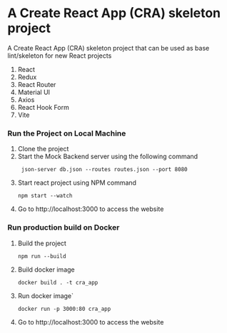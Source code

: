 # A Create React App (CRA) skeleton project

A Create React App (CRA) skeleton project that can be used as base lint/skeleton for new React projects

1. React
2. Redux
3. React Router
4. Material UI
5. Axios
6. React Hook Form
7. Vite

### Run the Project on Local Machine

1. Clone the project
2. Start the Mock Backend server using the following command
   ```shell
    json-server db.json --routes routes.json --port 8080
   ```
3. Start react project using NPM command
    ```shell
    npm start --watch
    ```
4. Go to http://localhost:3000 to access the website

### Run production build on Docker

1. Build the project
   ```shell
   npm run --build
    ```
2. Build docker image
    ```shell
    docker build . -t cra_app
    ```
4. Run docker image`

    ```shell
    docker run -p 3000:80 cra_app
    ```
5. Go to http://localhost:3000 to access the website 

